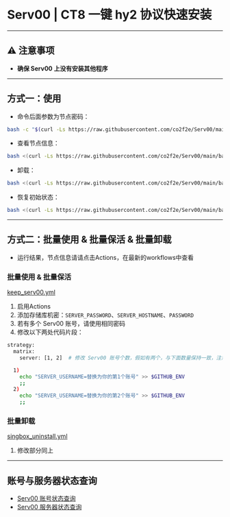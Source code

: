 # Serv00 | CT8 一键 hy2 协议快速安装

---

## ⚠️ 注意事项
- **确保 Serv00 上没有安装其他程序**

---

## 方式一：使用

- 命令后面参数为节点密码：

```bash
bash -c "$(curl -Ls https://raw.githubusercontent.com/co2f2e/Serv00/main/bash/singbox_install.sh)" -- xxxx
```

- 查看节点信息：

```bash
bash <(curl -Ls https://raw.githubusercontent.com/co2f2e/Serv00/main/bash/node_info.sh)
```

- 卸载：

```bash
bash <(curl -Ls https://raw.githubusercontent.com/co2f2e/Serv00/main/bash/singbox_uninstall.sh)
```

- 恢复初始状态：

```bash
bash <(curl -Ls https://raw.githubusercontent.com/co2f2e/Serv00/main/bash/init_serv00.sh)
```

---

## 方式二：批量使用 & 批量保活 & 批量卸载

- 运行结果，节点信息请请点击Actions，在最新的workflows中查看

### 批量使用 & 批量保活

[keep_serv00.yml](.github/workflows/keep_serv00.yml)

1. 启用Actions
2. 添加存储库机密：`SERVER_PASSWORD`、`SERVER_HOSTNAME`、`PASSWORD`  
3. 若有多个 Serv00 账号，请使用相同密码  
4. 修改以下两处代码片段：

```bash
strategy:
  matrix:
    server: [1, 2]  # 修改 Serv00 账号个数，假如有两个，与下面数量保持一致，注意格式
```

```bash
  1)
    echo "SERVER_USERNAME=替换为你的第1个账号" >> $GITHUB_ENV
    ;;
  2)
    echo "SERVER_USERNAME=替换为你的第2个账号" >> $GITHUB_ENV
    ;;
```

### 批量卸载

[singbox_uninstall.yml](.github/workflows/singbox_uninstall.yml)

1. 修改部分同上

---

## 账号与服务器状态查询

- [Serv00 账号状态查询](https://ac.fkj.pp.ua)  
- [Serv00 服务器状态查询](https://status.eooce.com)
